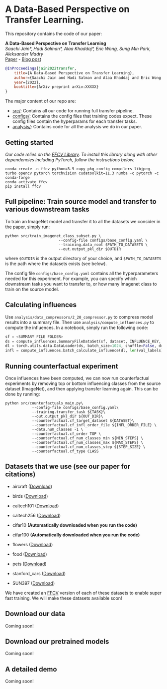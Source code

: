 # A Data-Based Perspective on Transfer Learning.

This repository contains the code of our paper:

**A Data-Based Perspective on Transfer Learning** </br>
*Saachi Jain\*, Hadi Salman\*, Alaa Khaddaj\*, Eric Wong, Sung Min Park, Aleksander Madry*  <br>
[Paper](TODO) - [Blog post](http://gradientscience.org/data-transfer/)


```bibtex
@InProceedings{jain2022transfer,
    title={A Data-Based Perspective on Transfer Learning},
    author={Saachi Jain and Hadi Salman and Alaa Khaddaj and Eric Wong and Sung Min Park and Aleksander Madry},
    year={2022},
    booktitle={ArXiv preprint arXiv:XXXXX}
}
```

The major content of our repo are:

* [src/](src): Contains all our code for running full transfer pipeline.
* [configs/](configs): Contains the config files that training codes expect. These config files contain the hyperparams for each transfer tasks.
* [analysis/](analysis): Contains code for all the analysis we do in our paper.

## Getting started
*Our code relies on the [FFCV Library](https://ffcv.io/). To install this library along with other dependencies including PyTorch, follow the instructions below.*

```
conda create -n ffcv python=3.9 cupy pkg-config compilers libjpeg-turbo opencv pytorch torchvision cudatoolkit=11.3 numba -c pytorch -c conda-forge 
conda activate ffcv
pip install ffcv
```

## Full pipeline: Train source model and transfer to various downstream tasks

To train an ImageNet model and transfer it to all the datasets we consider in the paper, simply run:

```
python src/train_imagenet_class_subset.py \
                        --config-file configs/base_config.yaml \
                        --training.data_root $PATH_TO_DATASETS \
                        --out.output_pkl_dir $OUTDIR

```
where `$OUTDIR` is the output directory of your choice, and `$PATH_TO_DATASETS` is the path where the datasets exists (see below).

The config file `configs/base_config.yaml` contains all the hyperparameters needed for this experiment. For example, you can specify which downstream tasks you want to transfer to, or how many Imagenet class to train on the source model.

## Calculating influences
Use `analysis/data_compressors/2_20_compressor.py` to compress model results into a summary file. Then use `analysis/compute_influences.py` to compute the influences. In a notebook, simply run the following code:

```python
sf = <SUMMARY FILE FOLDER>
ds = compute_influences.SummaryFileDataSet(sf, dataset, INFLUENCE_KEY, keyword)
dl = torch.utils.data.DataLoader(ds, batch_size=1024, shuffle=False, drop_last=False)
infl = compute_influences.batch_calculate_influence(dl, len(val_labels), 1000, div=True)
```

## Running counterfactual experiment
Once influences have been computed, we can now run counterfactual experiments by removing top or bottom influencing classes from the source dataset (ImageNet), and then applying transfer learning again. This can be done by running:
```
python src/counterfactuals_main.py\
            --config-file configs/base_config.yaml\
            --training.transfer_task ${TASK}\
            --out.output_pkl_dir ${OUT_DIR}\
            --counterfactual.cf_target_dataset ${DATASET}\
            --counterfactual.cf_infl_order_file ${INFL_ORDER_FILE} \
            --data.num_classes -1 \
            --counterfactual.cf_order TOP \
            --counterfactual.cf_num_classes_min ${MIN_STEPS} \
            --counterfactual.cf_num_classes_max ${MAX_STEPS} \
            --counterfactual.cf_num_classes_step ${STEP_SIZE} \
            --counterfactual.cf_type CLASS
```

## Datasets that we use (see our paper for citations) 
* aircraft ([Download]( https://robustnessws4285631339.blob.core.windows.net/public-datasets/fgvc-aircraft-2013b.tar.gz?sv=2020-08-04&ss=bfqt&srt=sco&sp=rwdlacupitfx&se=2051-10-06T07:09:59Z&st=2021-10-05T23:09:59Z&spr=https,http&sig=U69sEOSMlliobiw8OgiZpLTaYyOA5yt5pHHH5%2FKUYgI%3D
))
* birds ([Download]( https://robustnessws4285631339.blob.core.windows.net/public-datasets/birdsnap.tar?sv=2020-08-04&ss=bfqt&srt=sco&sp=rwdlacupitfx&se=2051-10-06T07:09:59Z&st=2021-10-05T23:09:59Z&spr=https,http&sig=U69sEOSMlliobiw8OgiZpLTaYyOA5yt5pHHH5%2FKUYgI%3D
))
* caltech101 ([Download]( https://robustnessws4285631339.blob.core.windows.net/public-datasets/caltech101.tar?sv=2020-08-04&ss=bfqt&srt=sco&sp=rwdlacupitfx&se=2051-10-06T07:09:59Z&st=2021-10-05T23:09:59Z&spr=https,http&sig=U69sEOSMlliobiw8OgiZpLTaYyOA5yt5pHHH5%2FKUYgI%3D
))
* caltech256 ([Download]( https://robustnessws4285631339.blob.core.windows.net/public-datasets/caltech256.tar?sv=2020-08-04&ss=bfqt&srt=sco&sp=rwdlacupitfx&se=2051-10-06T07:09:59Z&st=2021-10-05T23:09:59Z&spr=https,http&sig=U69sEOSMlliobiw8OgiZpLTaYyOA5yt5pHHH5%2FKUYgI%3D
))
* cifar10 **(Automatically downloaded when you run the code)**
* cifar100 **(Automatically downloaded when you run the code)**

* flowers ([Download]( https://robustnessws4285631339.blob.core.windows.net/public-datasets/flowers.tar?sv=2020-08-04&ss=bfqt&srt=sco&sp=rwdlacupitfx&se=2051-10-06T07:09:59Z&st=2021-10-05T23:09:59Z&spr=https,http&sig=U69sEOSMlliobiw8OgiZpLTaYyOA5yt5pHHH5%2FKUYgI%3D
))
* food ([Download]( https://robustnessws4285631339.blob.core.windows.net/public-datasets/food.tar?sv=2020-08-04&ss=bfqt&srt=sco&sp=rwdlacupitfx&se=2051-10-06T07:09:59Z&st=2021-10-05T23:09:59Z&spr=https,http&sig=U69sEOSMlliobiw8OgiZpLTaYyOA5yt5pHHH5%2FKUYgI%3D
))
* pets ([Download]( https://robustnessws4285631339.blob.core.windows.net/public-datasets/pets.tar?sv=2020-08-04&ss=bfqt&srt=sco&sp=rwdlacupitfx&se=2051-10-06T07:09:59Z&st=2021-10-05T23:09:59Z&spr=https,http&sig=U69sEOSMlliobiw8OgiZpLTaYyOA5yt5pHHH5%2FKUYgI%3D
))
* stanford_cars ([Download]( https://robustnessws4285631339.blob.core.windows.net/public-datasets/stanford_cars.tar?sv=2020-08-04&ss=bfqt&srt=sco&sp=rwdlacupitfx&se=2051-10-06T07:09:59Z&st=2021-10-05T23:09:59Z&spr=https,http&sig=U69sEOSMlliobiw8OgiZpLTaYyOA5yt5pHHH5%2FKUYgI%3D
))
* SUN397 ([Download]( https://robustnessws4285631339.blob.core.windows.net/public-datasets/SUN397.tar?sv=2020-08-04&ss=bfqt&srt=sco&sp=rwdlacupitfx&se=2051-10-06T07:09:59Z&st=2021-10-05T23:09:59Z&spr=https,http&sig=U69sEOSMlliobiw8OgiZpLTaYyOA5yt5pHHH5%2FKUYgI%3D
))

We have created an [FFCV](https://ffcv.io/) version of each of these datasets to enable super fast training. We will make these datasets available soon!

## Download our data
Coming soon!

## Download our pretrained models
Coming soon!

## A detailed demo
Coming soon!
